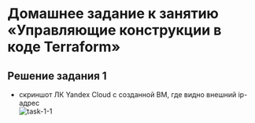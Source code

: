 # Домашнее задание к занятию «Управляющие конструкции в коде Terraform»

## Решение задания 1  
- скриншот ЛК Yandex Cloud с созданной ВМ, где видно внешний ip-адрес  
  ![task-1-1](screenshots/task-1-1.png)  
    